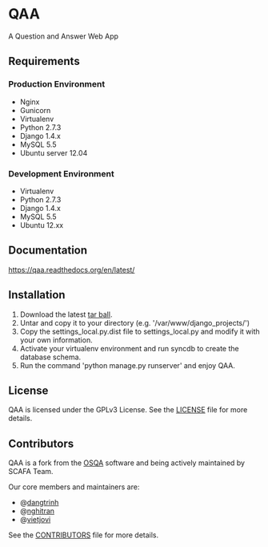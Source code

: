 QAA
===

A Question and Answer Web App


Requirements
------------

### Production Environment

* Nginx
* Gunicorn
* Virtualenv
* Python 2.7.3
* Django 1.4.x
* MySQL 5.5
* Ubuntu server 12.04

### Development Environment

* Virtualenv
* Python 2.7.3
* Django 1.4.x
* MySQL 5.5
* Ubuntu 12.xx


Documentation
-------------

https://qaa.readthedocs.org/en/latest/


Installation
------------

1. Download the latest [tar ball](https://github.com/dangtrinh/qaa/tarball/master).
2. Untar and copy it to your directory (e.g. '/var/www/django_projects/')
3. Copy the settings_local.py.dist file to settings_local.py and modify it with your own information.
4. Activate your virtualenv environment and run syncdb to create the database schema.
5. Run the command 'python manage.py runserver' and enjoy QAA. 


License
-------

QAA is licensed under the GPLv3 License. See the [LICENSE](https://github.com/dangtrinh/qaa/blob/master/LICENSE) file for more details.


Contributors
------------

QAA is a fork from the [OSQA](http://www.osqa.net/) software and being actively maintained by SCAFA Team.

Our core members and maintainers are:

* @[dangtrinh](https://github.com/dangtrinh)
* @[nghitran](https://github.com/nghitran)
* @[vietjovi](https://github.com/vietjovi)

See the [CONTRIBUTORS](https://github.com/dangtrinh/qaa/blob/master/CONTRIBUTORS) file for more details.
